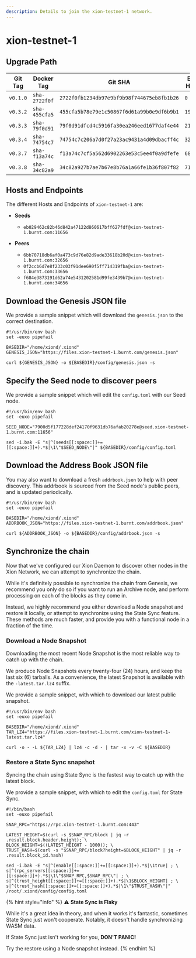 ```yaml
---
description: Details to join the xion-testnet-1 network.
---
```


# xion-testnet-1

## Upgrade Path



| Git Tag  | Docker Tag    | Git SHA                                    | Block Height | Requires Halt |
| -------- | ------------- | ------------------------------------------ | ------------ | ------------- |
| `v0.1.0` | `sha-2722f0f` | `2722f0fb1234db97e9bf9b98f744675eb8fb1b26` | `0`          | `false`       |
| `v0.3.2` | `sha-455cfa5` | `455cfa5b78e79e1c50867f6d61a99b0e9df6b9b1` | `1929544`    | `true`        |
| `v0.3.3` | `sha-79f0d91` | `79f0d91dfcd4c5916fa30ea246eed1677daf4e44` | `2147030`    | `true`        |
| `v0.3.4` | `sha-74754c7` | `74754c7c206a7d0f27a23ac9431a4d09dbacff4c` | `3278095`    | `false`       |
| `v0.3.7` | `sha-f13a74c` | `f13a74c7cf5a562d6902263e53c5ee4f0a9dfefe` | `6887750`    | `true`        |
| `v0.3.8` | `sha-34c82a9` | `34c82a927b7ae7b67e8b76a1a66fe1b36f807f82` | `7130100`    | `true`        |

## Hosts and Endpoints

The different Hosts and Endpoints of `xion-testnet-1` are:

*   **Seeds**

    * `eb029462c82b46d842a47122d860617bff627fdf@xion-testnet-1.burnt.com:11656`


* **Peers**
  * `6bb70718db6af0a473c9d76e82d9ade33618b20d@xion-testnet-1.burnt.com:32656`
  * `0f2ccb6d7e8f233c03f91dee690f5ff714319fba@xion-testnet-1.burnt.com:33656`
  * `f684e3873191d62a74e5431202581d99fe3439b7@xion-testnet-1.burnt.com:34656`

## Download the Genesis JSON file

We provide a sample snippet which will download the `genesis.json` to the correct destination.

```
#!/usr/bin/env bash
set -euxo pipefail

BASEDIR="/home/xiond/.xiond"
GENESIS_JSON="https://files.xion-testnet-1.burnt.com/genesis.json"

curl ${GENESIS_JSON} -o ${BASEDIR}/config/genesis.json -s
```

## Specify the Seed node to discover peers

We provide a sample snippet which will edit the `config.toml` with our Seed node.

```
#!/usr/bin/env bash
set -euxo pipefail

SEED_NODE="7900d5f177228def24170f9631db76afab20278e@seed.xion-testnet-1.burnt.com:11656"

sed -i.bak -E "s|^(seeds[[:space:]]+=[[:space:]]+).*$|\1\"$SEED_NODE\"|" ${BASEDIR}/config/config.toml
```

## Download the Address Book JSON file

You may also want to download a fresh `addrbook.json` to help with peer discovery. This addrbook is sourced from the Seed node's public peers, and is updated periodically.

```
#!/usr/bin/env bash
set -euxo pipefail

BASEDIR="/home/xiond/.xiond"
ADDRBOOK_JSON="https://files.xion-testnet-1.burnt.com/addrbook.json"

curl ${ADDRBOOK_JSON} -o ${BASEDIR}/config/addrbook.json -s
```

## Synchronize the chain

Now that we've configured our Xion Daemon to discover other nodes in the Xion Network, we can attempt to synchronize the chain.

While it's definitely possible to synchronize the chain from Genesis, we recommend you only do so if you want to run an Archive node, and perform processing on each of the blocks as they come in.

Instead, we highly recommend you either download a Node snapshot and restore it locally, or attempt to synchronize using the State Sync feature. These methods are much faster, and provide you with a functional node in a fraction of the time.

### Download a Node Snapshot&#x20;

Downloading the most recent Node Snapshot is the most reliable way to catch up with the chain.

We produce Node Snapshots every twenty-four (24) hours, and keep the last six (6) tarballs. As a convenience, the latest Snapshot is available with the `-latest.tar.lz4` suffix.

We provide a sample snippet, with which to download our latest public snapshot.

```
#!/usr/bin/env bash
set -euxo pipefail

BASEDIR="/home/xiond/.xiond"
TAR_LZ4="https://files.xion-testnet-1.burnt.com/xion-testnet-1-latest.tar.lz4"

curl -o - -L ${TAR_LZ4} | lz4 -c -d - | tar -x -v -C ${BASEDIR}

```

### Restore a State Sync snapshot

Syncing the chain using State Sync is the fastest way to catch up with the latest block.

We provide a sample snippet, with which to edit the `config.toml` for State Sync.

```
#!/bin/bash
set -euxo pipefail

SNAP_RPC="https://rpc.xion-testnet-1.burnt.com:443"

LATEST_HEIGHT=$(curl -s $SNAP_RPC/block | jq -r .result.block.header.height); \
BLOCK_HEIGHT=$((LATEST_HEIGHT - 1000)); \
TRUST_HASH=$(curl -s "$SNAP_RPC/block?height=$BLOCK_HEIGHT" | jq -r .result.block_id.hash)

sed -i.bak -E "s|^(enable[[:space:]]+=[[:space:]]+).*$|\1true| ; \
s|^(rpc_servers[[:space:]]+=[[:space:]]+).*$|\1\"$SNAP_RPC,$SNAP_RPC\"| ; \
s|^(trust_height[[:space:]]+=[[:space:]]+).*$|\1$BLOCK_HEIGHT| ; \
s|^(trust_hash[[:space:]]+=[[:space:]]+).*$|\1\"$TRUST_HASH\"|" /root/.xiond/config/config.toml
```

{% hint style="info" %}
:warning: **State Sync is Flaky**

While it's a great idea in theory, and when it works it's fantastic, sometimes State Sync just won't cooperate. Notably, it doesn't handle synchronizing WASM data.

If State Sync just isn't working for you, **DON'T PANIC!**

Try the restore using a Node snapshot instead.
{% endhint %}

